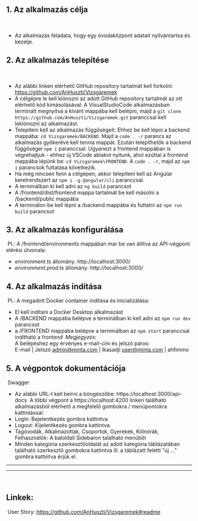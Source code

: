## **1. Az alkalmazás célja**
​
- Az alkalmazás feladata, hogy egy óvodaközpont adatait nyilvántartsa és kezelje.
​
## **2. Az alkalmazás telepítése**
​
- Az alábbi linken elérhető GitHub repository tartalmát kell forkolni: 
https://github.com/AnHuszti/Vizsgaremek
- A célgépre le kell klónozni az adott GitHub repository tartalmát az ott elérhető kód kimásolásával:
A VisualStudioCode alkalmazásban terminált megnyitva a kívánt mappába kell belépni, majd a 
`git clone https://github.com/AnHuszti/Vizsgaremek.git`
paranccsal kell leklónozni az alkalmazást.
- Telepíteni kell az alkalmazás függőségeit: 
Ehhez be kell lépni a backend mappába: `cd Vizsgaremek/BACKEND`.
Majd a `code . -r` parancs az alkalmazás gyökerévé kell tennia mappát. Ezután telepíthetők a backend függőségei `npm i` paranccsal. 
Ugyanezt a frontend mappában is végrehajtjuk - ehhez új VSCode ablakot nyitunk, ahol ezúttal a frontend mappába lépünk be: `cd Vizsgaremek\FRONTEND`.
A `code . -r`, majd az `npm i` parancsok futtatása következik.  
- Ha még nincsen fenn a célgépen, akkor telepíteni kell az Angular keretrendszert az `npm i -g @angular/cli` paranccsal.
- A terminálban ki kell adni az `ng build` parancsot   
- A /frontend/dist/frontend mappa tartalmát be kell másolni a /backend/public mappába   
- A terminálon be kell lépni a /backend mappába és futtatni az `npm run build` parancsot 
​
## **3. Az alkalmazás konfigurálása**
​
Pl.:
A /frontend/environments mappában már be van állítva az API-végpont elérési útvonala: 
  - _environment.ts_ állomány: http://localhost:3000/  
  - _environment.prod.ts_ állomány: http://localhost:3000/ 
​
## **4. Az alkalmazás indítása**
​
Pl.:
A megadott Docker container indítása és inicializálása:
- El kell indítani a Docker Desktop alkalmazást
- A /BACKEND mappába belépve a terminálban ki kell adni az `npm run dev` parancsot  
- a /FRONTEND mappába belépve a terminálban az `npm start` paranccsal indítható a frontend
​
_Megjegyzés_:  
A belépéshez egy érvényes e-mail-cím és jelszó páros:  
​
E-mail | Jelszó
admin@minta.com | lkasadji
user@minta.com | ahfimmo
​
## **5. A végpontok dokumentációja**
​
Swagger 
- Az alábbi URL-t kell beírni a böngészőbe: https://localhost:3000/api-docs
​
A többi végpont a https://localhost:4200 linken található alkalmazásból elérhető a megfelelő gombokra / menüpontokra kattintással:
- Login: Bejelentkezés gombra kattintva
- Logout: Kijelentkezés gombra kattintva
- Tagóvodák, Alkalmazottak, Csoportok, Gyerekek, Kölnórák, Felhasználók: A baloldali Sidebaron található menüből
- Minden kategória szerkesztőoldalát az adott kategória táblázatában található szerkesztő gombokra kattintva ill. a táblázatt feletti "új ..." gombra kattintva érjük el.
​

---
---
​
## **Linkek:**  
​
User Story:
https://github.com/AnHuszti/Vizsgaremek#readme
​
​

